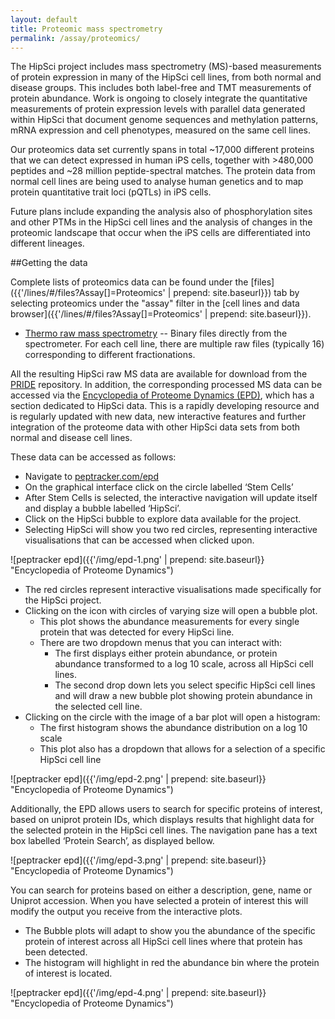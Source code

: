 ```yaml
---
layout: default
title: Proteomic mass spectrometry
permalink: /assay/proteomics/
---
```


The HipSci project includes mass spectrometry (MS)-based measurements of
protein expression in many of the HipSci cell lines, from both normal and
disease groups. This includes both label-free and TMT measurements of protein
abundance. Work is ongoing to closely integrate the quantitative measurements
of protein expression levels with parallel data generated within HipSci that
document genome sequences and methylation patterns, mRNA expression and cell
phenotypes, measured on the same cell lines.

Our proteomics data set currently spans in total ~17,000 different proteins
that we can detect expressed in human iPS cells, together with >480,000
peptides and ~28 million peptide-spectral matches. The protein data from normal
cell lines are being used to analyse human genetics and to map protein
quantitative trait loci (pQTLs) in iPS cells.

Future plans include expanding the analysis also of phosphorylation sites and
other PTMs in the HipSci cell lines and the analysis of changes in the
proteomic landscape that occur when the iPS cells are differentiated into
different lineages.

##Getting the data

Complete lists of proteomics data can be found under the
[files]({{'/lines/#/files?Assay[]=Proteomics' | prepend: site.baseurl}})
tab by selecting proteomics under the "assay" filter in the
[cell lines and data browser]({{'/lines/#/files?Assay[]=Proteomics' | prepend: site.baseurl}}).

* [Thermo raw mass spectrometry]({{'/lines/#/files?Assay[]=Proteomics&Description[]=Thermo%20raw%20mass%20spectrometry}})
-- Binary files directly from the spectrometer. For each cell line, there are
multiple raw files (typically 16) corresponding to different fractionations.

All the resulting HipSci raw MS data are available for download from the
[PRIDE](http://www.ebi.ac.uk/pride/archive/) repository. In addition, the
corresponding processed MS data can be accessed via the
[Encyclopedia of Proteome Dynamics (EPD)](https://www.peptracker.com/epd/analytics/),
which has a section dedicated to HipSci data. This is a rapidly developing
resource and is regularly updated with new data, new interactive features and
further integration of the proteome data with other HipSci data sets from both
normal and disease cell lines.

These data can be accessed as follows:

* Navigate to [peptracker.com/epd](https://www.peptracker.com/epd/analytics/)
* On the graphical interface click on the circle labelled ‘Stem Cells’ 
* After Stem Cells is selected, the interactive navigation will update itself and display a bubble labelled ‘HipSci’. 
* Click on the HipSci bubble to explore data available for the project. 
* Selecting HipSci will show you two red circles, representing interactive visualisations that can be accessed when clicked upon.

![peptracker epd]({{'/img/epd-1.png' | prepend: site.baseurl}} "Encyclopedia of Proteome Dynamics")

* The red circles represent interactive visualisations made specifically for the HipSci project.
* Clicking on the icon with circles of varying size will open a bubble plot.
  * This plot shows the abundance measurements for every single protein that was detected for every HipSci line.
  * There are two dropdown menus that you can interact with:
    * The first displays either protein abundance, or protein abundance transformed to a log 10 scale, across all HipSci cell lines.
    * The second drop down lets you select specific HipSci cell lines and will draw a new bubble plot showing protein abundance in the selected cell line.
* Clicking on the circle with the image of a bar plot will open a histogram:
  * The first histogram shows the abundance distribution on a log 10 scale
  * This plot also has a dropdown that allows for a selection of a specific HipSci cell line

![peptracker epd]({{'/img/epd-2.png' | prepend: site.baseurl}} "Encyclopedia of Proteome Dynamics")

Additionally, the EPD allows users to search for specific proteins of interest,
based on uniprot protein IDs, which displays results that highlight data for
the selected protein in the HipSci cell lines. The navigation pane has a text
box labelled ‘Protein Search’, as displayed bellow.

![peptracker epd]({{'/img/epd-3.png' | prepend: site.baseurl}} "Encyclopedia of Proteome Dynamics")

You can search for proteins based on either a description, gene, name or Uniprot accession. When you have selected a protein of interest this will modify the output you receive from the interactive plots.
*  The Bubble plots will adapt to show you the abundance of the specific protein of interest across all HipSci cell lines where that protein has been detected.
*  The histogram will highlight in red the abundance bin where the protein of interest is located.

![peptracker epd]({{'/img/epd-4.png' | prepend: site.baseurl}} "Encyclopedia of Proteome Dynamics")
